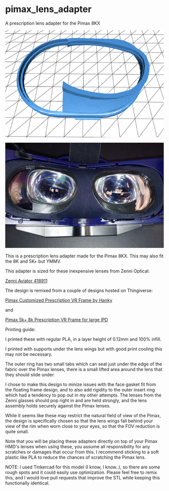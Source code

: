 # pimax_lens_adapter
A prescription lens adapter for the Pimax 8KX


![STL Image](images/Pimax_8kx_lens_adapter.png)

![Example Use](images/pimax_lens_adapter_example.jpg)


This is a prescription lens adapter made for the Pimax 8KX.  This may also fit the 8K and 5K+ but YMMV.


This adapter is sized for these inexpensive lenses from Zenni Optical:

[Zenni Aviator 418911](https://www.zennioptical.com/p/full-rim-metal-alloy-with-spring-hinge/4189?skuId=418911)


The design is remixed from a couple of designs hosted on Thingiverse:

[Pimax Customized Prescription VR Frame by Hanky](https://www.thingiverse.com/thing:4179665)

and
 
[Pimax 5k+ 8k Prescription VR Frame for large IPD](https://www.thingiverse.com/thing:4090166)

Printing guide:

I printed these with regular PLA, in a layer height of 0.12mm and 100% infill.


I printed with supports under the lens wings but with good print cooling this may not be necessary.


The outer ring has two small tabs which can seat just under the edge of the fabric over the Pimax lenses, there is a small lifted area around the lens that they should slide under.


I chose to make this design to minize issues with the face gasket fit from the floating frame design, and to also add rigidity to the outer insert ring which had a tendency to pop out in my other attempts. The lenses from the Zenni glasses should pop right in and are held strongly, and the lens assembly holds securely against the Pimax lenses.


While it seems like these may restrict the natural field of view of the Pimax, the design is specifically chosen so that the lens wings fall behind your view of the rim when worn close to your eyes, so that the FOV reduction is quite small.


Note that you will be placing these adapters directly on top of your Pimax HMD's lenses when using these, you assume all responsibility for any scratches or damages that occur from this.  I recommend sticking to a soft plastic like PLA to reduce the chances of scratching the Pimax lens.


NOTE:  I used Tinkercad for this model (I know, I know..), so there are some rough spots and it could easily use optimization.  Please feel free to remix this, and I would love pull requests that improve the STL while keeping this functionally identical.
